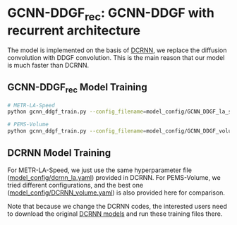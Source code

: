 # GCNN-DDGF<sub>rec</sub>: GCNN-DDGF with recurrent architecture
The model is implemented on the basis of [DCRNN](https://github.com/liyaguang/DCRNN), we replace the diffusion convolution with DDGF convolution. This is the main reason that our model is much faster than DCRNN. 

## GCNN-DDGF<sub>rec</sub> Model Training
```bash
# METR-LA-Speed
python gcnn_ddgf_train.py --config_filename=model_config/GCNN_DDGF_la_speed.yaml

# PEMS-Volume
python gcnn_ddgf_train.py --config_filename=model_config/GCNN_DDGF_volume.yaml

```
## DCRNN Model Training
For METR-LA-Speed, we just use the same hyperparameter file ([model_config/dcrnn_la.yaml](https://github.com/transpaper/GCNN/tree/master/GCNN-DDGF_speed_volume/model_config)) provided in DCRNN. 
For PEMS-Volume, we tried different configurations, and the best one ([model_config/DCRNN_volume.yaml](https://github.com/transpaper/GCNN/tree/master/GCNN-DDGF_speed_volume/data/model_config)) is also provided here for comparison. 

Note that because we change the DCRNN codes, the interested users need to download the original [DCRNN models](https://github.com/liyaguang/DCRNN) and run these training files there. 


